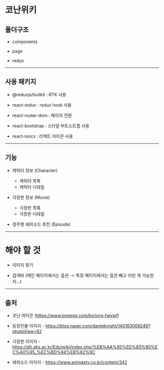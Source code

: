 # 코난위키

## 폴더구조

- components

- page

- redux

---

## 사용 패키지

- @reduxjs/toolkit : RTK 사용

- react-redux : redux hook 사용

- react-router-dom : 페이지 전환

- react-bootstrap : 스타일 부트스트랩 사용

- react-ioncs : 리액트 아이콘 사용

---

## 기능

- 캐릭터 정보 (Character)

  - 캐릭터 목록
  - 캐릭터 디테일

- 극장판 정보 (Movie)

  - 극장판 목록
  - 극장판 디테일

- 정주행 에피소드 추천 (Episode)

---

# 해야 할 것

- 이미지 찾기

- 검색바 (메인 페이지에서는 옵션 -> 특정 페이지에서는 옵션 빼고 이런 게 가능한지...)

---

## 출처

- 코난 아이콘 (https://www.pngegg.com/ko/png-fwywf)

- 등장인물 이미지 - https://blog.naver.com/danteknight/140163009249?photoView=62

- 극장판 이미지 - https://dh.aks.ac.kr/Edu/wiki/index.php/%EB%AA%85%ED%83%90%EC%A0%95_%EC%BD%94%EB%82%9C
- 에피소드 이미지 - https://www.animaxtv.co.kr/content/342
